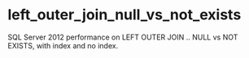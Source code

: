 # left_outer_join_null_vs_not_exists
SQL Server 2012 performance on LEFT OUTER JOIN .. NULL vs NOT EXISTS, with index and no index.
